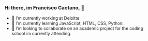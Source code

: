 ### Hi there, im Francisco Gaetano,  👋
- 🔭 I’m currently working at Deloitte
- 🌱 I’m currently learning JavaScript, HTML, CSS, Python.
- 👯 I’m looking to collaborate on an academic project for the coding school im currently attending.


